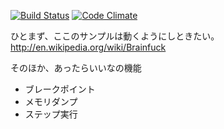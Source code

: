 [![Build Status](https://travis-ci.org/yasuhito/bf.png?branch=develop)](https://travis-ci.org/yasuhito/bf)
[![Code Climate](https://codeclimate.com/github/yasuhito/bf.png)](https://codeclimate.com/github/yasuhito/bf)

ひとまず、ここのサンプルは動くようにしときたい。
http://en.wikipedia.org/wiki/Brainfuck

そのほか、あったらいいなの機能
* ブレークポイント
* メモリダンプ
* ステップ実行
